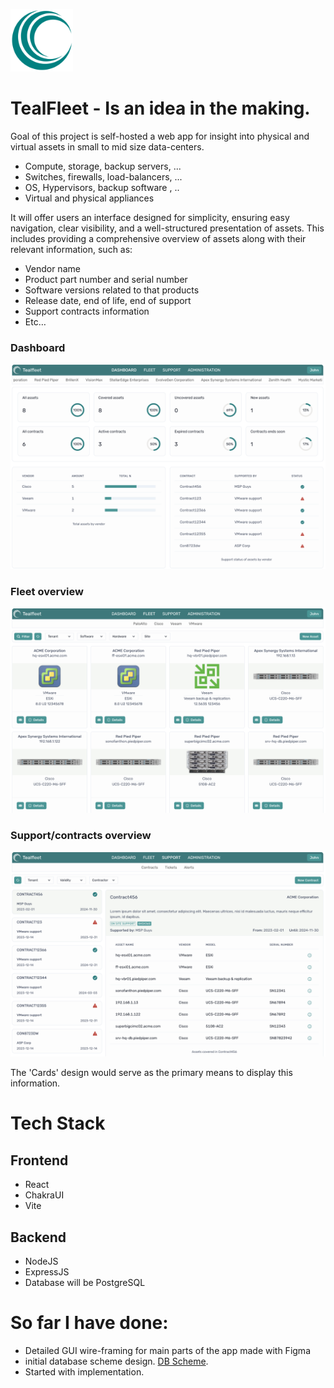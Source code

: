 
<img
width="100px"
height="100px"
src="./screenshots/TealFleet-Teal.png"/>

# TealFleet - Is an idea in the making.


Goal of this project is self-hosted a web app for insight into  physical and virtual assets in small to mid size data-centers.


- Compute, storage, backup servers, ...
- Switches, firewalls, load-balancers, ...
- OS, Hypervisors, backup software , ..
- Virtual and physical appliances


It will offer users an interface designed for simplicity, ensuring easy navigation, clear visibility, and a well-structured presentation of assets. This includes providing a comprehensive overview of assets along with their relevant information, such as:

- Vendor name
- Product part number and serial number
- Software versions related to that products
- Release date, end of life, end of support
- Support contracts information
- Etc…


### **Dashboard**
<img src="./screenshots/Screenshot1.png"/>


### **Fleet overview**  
<img src="./screenshots/Screenshot2.png"/>  


### **Support/contracts overview**  
<img src="./screenshots/Screenshot3.png"/> 

The 'Cards' design would serve as the primary means to display this information.

# Tech Stack

## Frontend
- React
- ChakraUI
- Vite

## Backend

- NodeJS
- ExpressJS
- Database will be PostgreSQL

# So far I have done:

- Detailed GUI wire-framing for main parts of the app made with Figma
- initial database scheme design.
 [DB Scheme](https://dbdiagram.io/d/647a60ab722eb774944ed5ea).
 - Started with implementation.